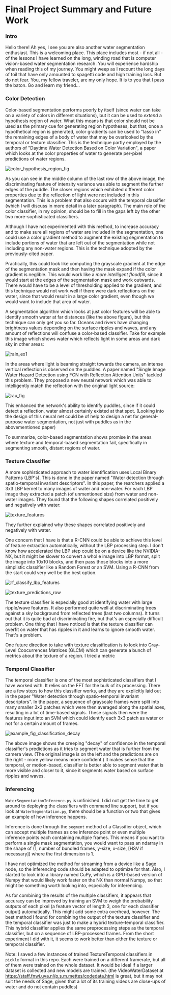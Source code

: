 # Final Project Summary and Future Work

### Intro

Hello there! Ah yes, I see you are also another water segmentation enthusiast. This is a welcoming place. This place includes most - if not all - of the lessons I have learned on the long, winding road that is computer vision-based water segmentation research. You will experience hardship when reading this of my journey. You might weep as I recount the long days of toil that have only amounted to spagetti code and high training loss. But do not fear. You, my fellow traveler, are my only hope. It is to you that I pass the baton. Go and learn my friend...

### Color Detection

Color-based segmentation performs poorly by itself (since water can take on a variety of colors in different situations), but it can be used to *extend* a hypothesis region of water. What this means is that color should not be used as the primary cue for generating region hypotheses, but that, once a hypothetical region is generated, color gradients can be used to "lasso in" the remaining edges of a body of water that may be overlooked by the temporal or texture classifier. This is the technique partly employed by the authors of "Daytime Water Detection Based on Color Variation", a paper which looks at the color properties of water to generate per-pixel predictions of water regions.

![color_hypothesis_region_fig](images/color_hypothesis_region_fig.png)

As you can see in the middle column of the last row of the above image, the discriminating feature of intensity variance was able to segment the further edges of the puddle. The closer regions which exhibited different color properties due to the reflection of light were not included in this segmentation. This is a problem that also occurs with the temporal classifier (which I will discuss in more detail in a later paragraph). The main role of the color classifier, in my opinion, should be to fill in the gaps left by the other two more-sophisticated classifiers. 

Although I have not experimented with this method, to increase accuracy and to make sure all regions of water are included in the segmentation, one could use a color gradient method to augment the existing segmentation to include portions of water that are left out of the segmentation while not including any non-water regions. This is the technique adopted by the previously-cited paper. 

Practically, this could look like computing the grayscale gradient at the edge of the segmentation mask and then having the mask expand if the color gradient is neglible. This would work like a *more intelligent floodfill*, since it would start at the edges of the segmentation mask and work outwards. There would have to be a level of thresholding applied to the gradient, and this technique would not work well if there were dark reflections on the water, since that would result in a large color gradient, even though we would want to include that area of water.

A segmentation algorithm which looks at just color features will be able to identify smooth water at far distances (like the above figure), but this technique can only get you so far. Oceans and rivers have changing brightness values depending on the surface ripples and waves, and any amount of reflections will confuse a color-based classifier. Take for example this image which shows water which reflects light in some areas and dark sky in other areas:

![rain_ex1](images/rain_ex1.jpg)

In the areas where light is beaming straight towards the camera, an intense vertical reflection is observed on the puddles. A paper named "Single Image Water Hazard Detection using FCN with Reflection Attention Units" tackled this problem. They proposed a new neural network which was able to intelligently match the reflection with the original light source:

![rau_fig](images/rau_fig.png)

This enhanced the network's ability to identify puddles, since if it could detect a reflection, water almost certainly existed at that spot. (Looking into the design of this neural net could be of help to design a net for general-purpose water segmentation, not just with puddles as in the abovementioned paper)

To summarize, color-based segmentation shows promise in the areas where texture and temporal-based segmentation fail, specifically in segmenting smooth, distant regions of water.

### Texture Classifier

A more sophisticated approach to water identification uses Local Binary Patterns (LBP's). This is done in the paper named "Water detection through spatio-temporal invariant descriptors". In this paper, the rearchers applied a 3x3 LBP kernel to many images of water and non-water. For each LBP image they extracted a patch (of unmentioned size) from water and non-water images. They found that the following shapes correlated positively and negatively with water:

![texture_features](images/texture_features.png)

They further explained why these shapes correlated positively and negatively with water.

One concern that I have is that a R-CNN could be able to achieve this level of feature extraction automatically, without the LBP processing step. I don't know how accelerated the LBP step could be on a device like the NVIDIA-NX, but it might be slower to convert a whol e image into LBP format, split the image into 10x10 blocks, and then pass those blocks into a more simplistic classifier like a Random Forest or an SVM. Using a R-CNN from the start could very well be the best option.

![rf_classify_lbp_features](/home/ljacobs/Argonne/water_pipeline/results/rf_classify_lbp_features.png)

![texture_predictions_row](images/texture_predictions_row_better.png)

The texture classifier is especially good at identifying water with large ripple/wave features. It also performed quite well at discriminating trees against a sky background from reflected trees (last two columns). It turns out that it is quite bad at discriminating fire, but that's an especially difficult problem. One thing that I have noticed is that the texture classifier can overfit on water that has ripples in it and learns to ignore smooth water. That's a problem.

One future direction to take with texture classification is to look into Gray-Level Coocurrences Matrices (GLCM) which can generate a bunch of metrics about the texture of a region. I tried a metric

### Temporal Classifier

The temporal classifier is one of the most sophisticated classifiers that I have worked with. It relies on the FFT for the bulk of its processing. There are a few steps to how this classifier works, and they are explicitly laid out in the paper "Water detection through spatio-temporal invariant descriptors". In the paper, a sequence of grayscale frames were split into many smaller 3x3 patches which were then averaged along the spatial axes, resulting in a lot of time-based signals. These signals then were the features input into an SVM which could identify each 3x3 patch as water or not for a certain amount of frames.

![example_fig_classification_decay](images/example_fig_classification_decay.png)

The above image shows the creeping "decay" of confidence in the temporal classifier's predictions as it tries to segment water that is further from the camera view. (The original image is on the left and the predictions are on the right - more yellow means more confident.) It makes sense that the temporal, or motion-based, classifier is better able to segment water that is more visible and closer to it, since it segments water based on surface ripples and waves. 

### Inferencing

`WaterSegmentationInference.py` is unfinished. I did not get the time to get around to deploying the classifiers with command line support, but if you look at `WaterSegmentation.py`, there should be a function or two that gives an example of how inference happens.

Inference is done through the `segment` method of a Classifier object, which can accept multiple frames as one inference point or even multiple inference points each containing multiple frames. This means if you want to perform a single mask segmentation, you would want to pass an ndarray in the shape of (1, number of bundled frames, y-size, x-size, [HSV if necessary]) where the first dimension is 1. 

I have not optimized the method for streaming from a device like a Sage node, so the inferencing code should be adapted to optimize for that. Also, I started to look into a library named CuPy, which is a GPU-based version of Numpy that would likely work faster on the NX than normal Numpy, so that might be something worth looking into, especially for inferencing.

As for combining the results of the multiple classifiers, it appears that accuracy can be improved by training an SVM to weigh the probability outputs of each pixel (a feature vector of length 3, one for each classifier output) automatically. This might add some extra overhead, however. The best method I found for combining the output of the texture classifier and the temporal classifier was just to make a hybrid texture-temporal classifier. This hybrid classifier applies the same preprocessing steps as the temporal classifier, but on a sequence of LBP-processed frames. From the short experiment I did with it, it seems to work better than either the texture or temporal classifier.

Note: I saved a few instances of trained TextureTemporal classifiers in `pickle` format in this repo. Each were trained on a different framerate, but all of them were trained on the whole dataset. It would be ideal if a larger dataset is collected and new models are trained. (the VideoWaterDataset at https://staff.fnwi.uva.nl/p.s.m.mettes/codedata.html is great, but it may not suit the needs of Sage, given that a lot of its training videos are close-ups of water and do not contain puddles)
